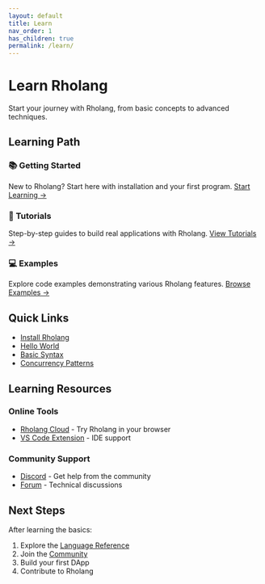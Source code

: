 ```yaml
---
layout: default
title: Learn
nav_order: 1
has_children: true
permalink: /learn/
---
```


# Learn Rholang

Start your journey with Rholang, from basic concepts to advanced techniques.

## Learning Path

### 📚 Getting Started
New to Rholang? Start here with installation and your first program.
[Start Learning →](getting-started/)

### 📖 Tutorials 
Step-by-step guides to build real applications with Rholang.
[View Tutorials →](tutorials/)

### 💻 Examples
Explore code examples demonstrating various Rholang features.
[Browse Examples →](examples/)

## Quick Links

- [Install Rholang](getting-started/installation.html)
- [Hello World](getting-started/hello-world.html)
- [Basic Syntax](tutorials/basic-syntax.html)
- [Concurrency Patterns](examples/concurrency.html)

## Learning Resources

### Online Tools
- [Rholang Cloud](https://try-rholang-22.netlify.app/) - Try Rholang in your browser
- [VS Code Extension](https://marketplace.visualstudio.com/items?itemName=tgrospic.rholang) - IDE support

### Community Support
- [Discord](https://discord.gg/NWkQnfH) - Get help from the community
- [Forum](https://forum.rchain.coop) - Technical discussions

## Next Steps

After learning the basics:
1. Explore the [Language Reference](../reference/language/)
2. Join the [Community](../community/)
3. Build your first DApp
4. Contribute to Rholang